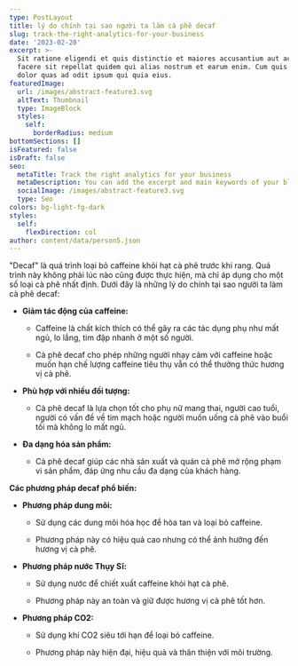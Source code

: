 ```yaml
---
type: PostLayout
title: lý do chính tại sao người ta làm cà phê decaf
slug: track-the-right-analytics-for-your-business
date: '2023-02-20'
excerpt: >-
  Sit ratione eligendi et quis distinctio et maiores accusantium aut accusamus
  facere sit repellat quidem qui alias nostrum et earum enim. Cum quis sint eos
  dolor quas ad odit ipsum qui quia eius.
featuredImage:
  url: /images/abstract-feature3.svg
  altText: Thumbnail
  type: ImageBlock
  styles:
    self:
      borderRadius: medium
bottomSections: []
isFeatured: false
isDraft: false
seo:
  metaTitle: Track the right analytics for your business
  metaDescription: You can add the excerpt and main keywords of your blog post here.
  socialImage: /images/abstract-feature3.svg
  type: Seo
colors: bg-light-fg-dark
styles:
  self:
    flexDirection: col
author: content/data/person5.json
---
```

"Decaf" là quá trình loại bỏ caffeine khỏi hạt cà phê trước khi rang. Quá trình này không phải lúc nào cũng được thực hiện, mà chỉ áp dụng cho một số loại cà phê nhất định. Dưới đây là những lý do chính tại sao người ta làm cà phê decaf:

*   **Giảm tác động của caffeine:**

    *   Caffeine là chất kích thích có thể gây ra các tác dụng phụ như mất ngủ, lo lắng, tim đập nhanh ở một số người.

    *   Cà phê decaf cho phép những người nhạy cảm với caffeine hoặc muốn hạn chế lượng caffeine tiêu thụ vẫn có thể thưởng thức hương vị cà phê.

*   **Phù hợp với nhiều đối tượng:**

    *   Cà phê decaf là lựa chọn tốt cho phụ nữ mang thai, người cao tuổi, người có vấn đề về tim mạch hoặc người muốn uống cà phê vào buổi tối mà không lo mất ngủ.

*   **Đa dạng hóa sản phẩm:**

    *   Cà phê decaf giúp các nhà sản xuất và quán cà phê mở rộng phạm vi sản phẩm, đáp ứng nhu cầu đa dạng của khách hàng.

**Các phương pháp decaf phổ biến:**

*   **Phương pháp dung môi:**

    *   Sử dụng các dung môi hóa học để hòa tan và loại bỏ caffeine.

    *   Phương pháp này có hiệu quả cao nhưng có thể ảnh hưởng đến hương vị cà phê.

*   **Phương pháp nước Thụy Sĩ:**

    *   Sử dụng nước để chiết xuất caffeine khỏi hạt cà phê.

    *   Phương pháp này an toàn và giữ được hương vị cà phê tốt hơn.

*   **Phương pháp CO2:**

    *   Sử dụng khí CO2 siêu tới hạn để loại bỏ caffeine.

    *   Phương pháp này hiện đại, hiệu quả và thân thiện với môi trường.

